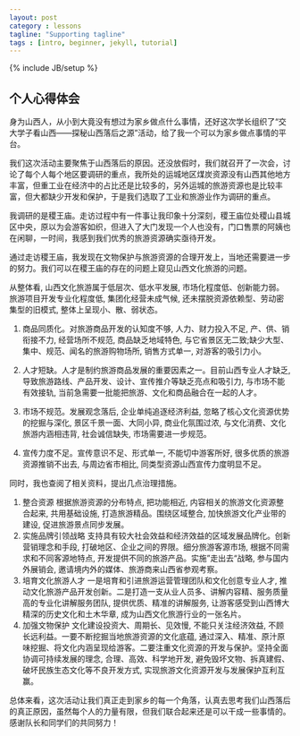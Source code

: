 ```yaml
---
layout: post
category : lessons
tagline: "Supporting tagline"
tags : [intro, beginner, jekyll, tutorial]
---
```

{% include JB/setup %}
               
## 个人心得体会

身为山西人，从小到大竟没有想过为家乡做点什么事情，还好这次学长组织了“交大学子看山西——探秘山西落后之源”活动，给了我一个可以为家乡做点事情的平台。

我们这次活动主要聚焦于山西落后的原因。还没放假时，我们就召开了一次会，讨论了每个人每个地区要调研的重点，我所处的运城地区煤炭资源没有山西其他地方丰富，但重工业在经济中的占比还是比较多的，另外运城的旅游资源也是比较丰富，但大都缺少开发和保护，于是我们选取了工业和旅游业作为调研的重点。

我调研的是稷王庙。走访过程中有一件事让我印象十分深刻，稷王庙位处稷山县城区中央，原以为会游客如织，但进入了大门发现一个人也没有，门口售票的阿姨也在闲聊，一时间，我感到我们优秀的旅游资源确实亟待开发。

通过走访稷王庙，我发现在文物保护与旅游资源的合理开发上，当地还需要进一步的努力。我们可以在稷王庙的存在的问题上窥见山西文化旅游的问题。

从整体看, 山西文化旅游属于低层次、低水平发展, 市场化程度低、创新能力弱。旅游项目开发专业化程度低, 集团化经营未成气候, 还未摆脱资源依赖型、劳动密集型的旧模式, 整体上呈现小、散、弱状态。

1. 商品同质化。对旅游商品开发的认知度不够, 人力、财力投入不足, 产、供、销衔接不力, 经营场所不规范, 商品缺乏地域特色, 与它省景区无二致;缺少大型、集中、规范、闻名的旅游购物场所, 销售方式单一, 对游客的吸引力小。

2. 人才短缺。人才是制约旅游商品发展的重要因素之一。目前山西专业人才缺乏, 导致旅游路线、产品开发、设计、宣传推介等缺乏亮点和吸引力, 与市场不能有效接轨, 当前急需要一批能把旅游、文化和商品融合在一起的人才。

3. 市场不规范。发展观念落后, 企业单纯追逐经济利益, 忽略了核心文化资源优势的挖掘与深化, 景区千景一面、大同小异, 商业化氛围过浓, 与文化消费、文化旅游内涵相违背, 社会诚信缺失, 市场需要进一步规范。

4. 宣传力度不足。宣传意识不足、形式单一, 不能切中游客所好, 很多优质的旅游资源推销不出去, 与周边省市相比, 同类型资源山西宣传力度明显不足。

同时，我也查阅了相关资料，提出几点治理措施。

1. 整合资源
根据旅游资源的分布特点, 把功能相近, 内容相关的旅游文化资源整合起来, 共用基础设施, 打造旅游精品。围绕区域整合, 加快旅游文化产业带的建设, 促进旅游景点同步发展。
2. 实施品牌引领战略
支持具有较大社会效益和经济效益的区域发展品牌化。创新营销理念和手段, 打破地区、企业之间的界限。细分旅游客源市场, 根据不同需求和不同客源地特点, 开发提供不同的旅游产品。实施”走出去“战略, 参与国内外展销会, 邀请境内外的媒体、旅游商来山西省参观考察。
3. 培育文化旅游人才
一是培育和引进旅游运营管理团队和文化创意专业人才, 推动文化旅游产品开发创新。二是打造一支从业人员多、讲解内容精、服务质量高的专业化讲解服务团队, 提供优质、精准的讲解服务, 让游客感受到山西博大精深的历史文化和土木华章, 成为山西文化旅游行业的一张名片。
4. 加强文物保护
文化建设投资大、周期长、见效慢, 不能只关注经济效益, 不顾长远利益。一要不断挖掘当地旅游资源的文化底蕴, 通过深入、精准、原汁原味挖掘、将文化内涵呈现给游客。二要注重文化资源的开发与保护。坚持全面协调可持续发展的理念, 合理、高效、科学地开发, 避免毁坏文物、拆真建假、破坏民族生态文化等不良开发方式, 实现旅游文化资源开发与发展保护互利互赢。

总体来看，这次活动让我们真正走到家乡的每一个角落，认真去思考我们山西落后的真正原因，虽然每个人的力量有限，但我们联合起来还是可以干成一些事情的。感谢队长和同学们的共同努力！
